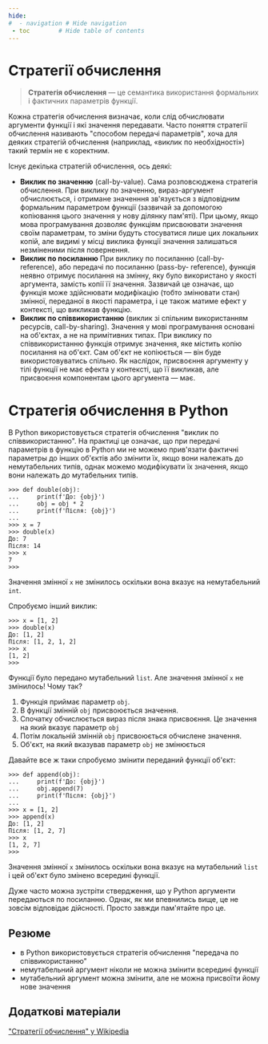 ```yaml
---
hide:
#  - navigation # Hide navigation
 - toc        # Hide table of contents
---
```


<!--
https://ru.wikipedia.org/wiki/%D0%A1%D1%82%D1%80%D0%B0%D1%82%D0%B5%D0%B3%D0%B8%D1%8F_%D0%B2%D1%8B%D1%87%D0%B8%D1%81%D0%BB%D0%B5%D0%BD%D0%B8%D1%8F#%D0%92%D1%8B%D0%B7%D0%BE%D0%B2_%D0%BF%D0%BE_%D1%81%D0%BE%D0%B8%D1%81%D0%BF%D0%BE%D0%BB%D1%8C%D0%B7%D0%BE%D0%B2%D0%B0%D0%BD%D0%B8%D1%8E_(call_by_sharing)

https://dev.to/tawfikyasser/calling-by-value-by-reference-in-python-12g6
-->

# Стратегії обчислення

> **Стратегія обчислення** —  це семантика використання формальних і фактичних параметрів функції.

Кожна стратегія обчислення визначає, коли слід обчислювати аргументи функції і які значення передавати. Часто поняття стратегії обчислення називають "способом передачі параметрів", хоча для деяких стратегій обчислення (наприклад, «виклик по
необхідності») такий термін не є коректним.

Існує декілька стратегій обчислення, ось деякі:

* **Виклик по значенню** (call-by-value). Сама розповсюджена стратегія обчислення. При виклику по значенню, вираз-аргумент обчислюється, і отримане значенння зв'язується з відповідним формальним параметром функції (зазвичай
за допомогою копіювання цього значення у нову ділянку пам'яті). При цьому, якщо мова програмування 
дозволяє функціям присвоювати значення своїм параметрам, то зміни будуть стосуватися лише цих локальних копій, але видимі у місці виклика функції значення
залишаться незміненими після повернення.
* **Виклик по посиланню** При виклику по посиланню (call-by-reference), або передачі по посиланню (pass-by-
reference), функція неявно отримує посилання на змінну, яку було використано у якості аргумента, замість копії її значення. Зазвичай це означає, що функція може здійснювати модифікацію (тобто змінювати стан) змінної,
переданої в якості параметра, і це також матиме ефект у контексті, що викликав функцію.
* **Виклик по співвикористанню** (виклик зі спільним використанням ресурсів, call-by-sharing). Значення у
мові програмування основані на об'єктах, а не на примітивних типах. При виклику по співвикористанню функція
отримує значення, яке містить копію посилання на об'єкт. Сам об'єкт не копіюється — він буде використовуватись спільно. Як наслідок, присвоєння аргументу у тілі функції не має ефекта у контексті, що її викликав, але присвоєння компонентам цього аргумента — має.

# Стратегія обчислення в Python

В Python використовується стратегія обчислення "виклик по співвикористанню". На практиці це означає, що при передачі параметрів в функцію в Python ми не можемо прив'язати фактичні параметры до інших об'єктів або змінити їх, якщо вони
належать до немутабельних типів, однак можемо модифікувати їх значення, якщо вони належать до мутабельних типів. 

	>>> def double(obj):
	...     print(f'До: {obj}')
	...     obj = obj * 2
	...     print(f'Після: {obj}')
	...
	>>> x = 7
	>>> double(x)
	До: 7
	Після: 14
	>>> x
	7
	>>>

Значення змінної `x` не змінилось оскільки вона вказує на немутабельний `int`. 

Спробуємо інший виклик: 

	>>> x = [1, 2]
	>>> double(x)
	До: [1, 2]
	Після: [1, 2, 1, 2]
	>>> x
	[1, 2]
	>>>
	
Функції було передано мутабельний `list`. 
Але значення змінної `x` не змінилось! 
Чому так? 

1. Функція приймає параметр `obj`. 
1. В функції змінній `obj` присвоюється значення. 
1. Спочатку обчислюється вираз після знака присвоєння. Це значення на який вказує параметр `obj` 
1. Потім локальній змінній `obj` присвоюється обчислене значення. 
1. Об'єкт, на який вказував параметр `obj` не змінюється

Давайте все ж таки спробуємо змінити переданий функції об'єкт: 

	>>> def append(obj):
	...     print(f'До: {obj}')
	...     obj.append(7)
	...     print(f'Після: {obj}')
	...
	>>> x = [1, 2]
	>>> append(x)
	До: [1, 2]
	Після: [1, 2, 7]
	>>> x
	[1, 2, 7]
	>>>

Значення змінної `x` змінилось оскільки вона вказує на мутабельний `list` і цей об'єкт було змінено всередині функції. 

Дуже часто можна зустріти ствердження, що у Python аргументи передаються по посиланню. 
Однак, як ми впевнились вище, це не зовсім відповідає дійсності. 
Просто завжди пам'ятайте про це. 

## Резюме

- в Python використовується стратегія обчислення "передача по співвикористанню"
- немутабельний аргумент ніколи не можна змінити всередині функції
- мутабельний аргумент можна змінити, але не можна присвоїти йому нове значення

## Додаткові матеріали

["Стратегії обчислення" у Wikipedia](https://uk.wikipedia.org/wiki/%D0%A1%D1%82%D1%80%D0%B0%D1%82%D0%B5%D0%B3%D1%96%D1%97_%D0%BE%D0%B1%D1%87%D0%B8%D1%81%D0%BB%D0%B5%D0%BD%D0%BD%D1%8F)

<!-- ## Завдання

Не запускаючи код на виконання визначте яке значення буде відповідати змінній `my_list` після його виконання і поясніть чому саме так. Можете перевірити себе запустивши код.

	:::python
	def modify_list(lst):
		lst = [777]
		
	my_list = [1, 2]
	modify_list(my_list)
-->